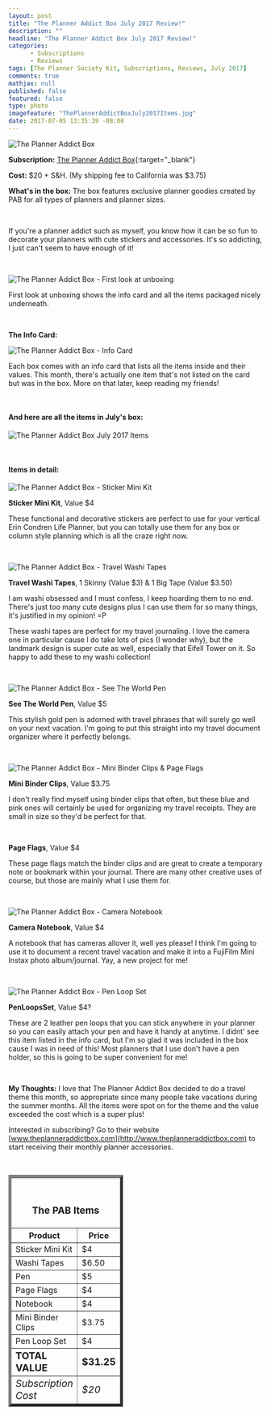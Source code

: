 ```yaml
---
layout: post
title: "The Planner Addict Box July 2017 Review!"
description: ""
headline: "The Planner Addict Box July 2017 Review!"
categories: 
      - Subscriptions
      - Reviews
tags: [The Planner Society Kit, Subscriptions, Reviews, July 2017]
comments: true
mathjax: null
published: false
featured: false
type: photo
imagefeature: "ThePlannerAddictBoxJuly2017Items.jpg"
date: 2017-07-05 13:35:39 -08:00
---
```


![The Planner Addict Box](http://whatsupmailbox.com/images/ThePlannerAddictBoxJuly2017Package.jpg)

**Subscription:** [The Planner Addict Box](http://www.theplanneraddictbox.com){:target="_blank"}

**Cost:** $20 + S&H. (My shipping fee to California was $3.75)

**What's in the box:** The box features exclusive planner goodies created by PAB for all types of planners and planner sizes.

<br>

If you're a planner addict such as myself, you know how it can be so fun to decorate your planners with cute stickers and accessories. It's so addicting, I just can't seem to have enough of it!

<br>

![The Planner Addict Box - First look at unboxing](http://whatsupmailbox.com/images/ThePlannerAddictBoxJuly2017OpenBox.jpg)

First look at unboxing shows the info card and all the items packaged nicely underneath.

<br>

<b>The Info Card:</b>

![The Planner Addict Box - Info Card](http://whatsupmailbox.com/images/ThePlannerAddictBoxJuly2017InfoCard.jpg)

Each box comes with an info card that lists all the items inside and their values. This month, there's actually one item that's not listed on the card but was in the box. More on that later, keep reading my friends!

<br>

<H4>And here are all the items in July's box:</H4>

![The Planner Addict Box July 2017 Items](http://whatsupmailbox.com/images/ThePlannerAddictBoxJuly2017Items.jpg)

<br>

<H4>Items in detail:</H4>

![The Planner Addict Box - Sticker Mini Kit](http://whatsupmailbox.com/images/ThePlannerAddictBoxJuly2017StickerMiniKit.jpg)

**Sticker Mini Kit**, Value $4

These functional and decorative stickers are perfect to use for your vertical Erin Condren Life Planner, but you can totally use them for any box or column style planning which is all the craze right now.

<br>

![The Planner Addict Box - Travel Washi Tapes](http://whatsupmailbox.com/images/ThePlannerAddictBoxJuly2017TravelWashiTapes.jpg)

**Travel Washi Tapes**, 1 Skinny (Value $3) & 1 Big Tape (Value $3.50)

I am washi obsessed and I must confess, I keep hoarding them to no end. There's just too many cute designs plus I can use them for so many things, it's justified in my opinion! =P

These washi tapes are perfect for my travel journaling. I love the camera one in particular cause I do take lots of pics (I wonder why), but the landmark design is super cute as well, especially that Eifell Tower on it. So happy to add these to my washi collection!

<br>

![The Planner Addict Box - See The World Pen](http://whatsupmailbox.com/images/ThePlannerAddictBoxJuly2017SeeTheWorldPen.jpg)


**See The World Pen**, Value $5

This stylish gold pen is adorned with travel phrases that will surely go well on your next vacation. I'm going to put this straight into my travel document organizer where it perfectly belongs.

<br>

![The Planner Addict Box - Mini Binder Clips & Page Flags](http://whatsupmailbox.com/images/ThePlannerAddictBoxJuly2017MiniBinderClipsPageFlags.jpg)

**Mini Binder Clips**, Value $3.75

I don't really find myself using binder clips that often, but these blue and pink ones will certainly be used for organizing my travel receipts. They are small in size so they'd be perfect for that.

<br>

**Page Flags**, Value $4

These page flags match the binder clips and are great to create a temporary note or bookmark within your journal. There are many other creative uses of course, but those are mainly what I use them for.

<br>

![The Planner Addict Box - Camera Notebook](http://whatsupmailbox.com/images/ThePlannerAddictBoxJuly2017CameraNotebook.jpg)

**Camera Notebook**, Value $4

A notebook that has cameras allover it, well yes please! I think I'm going to use it to document a recent travel vacation and make it into a FujiFilm Mini Instax photo album/journal. Yay, a new project for me!

<br>

![The Planner Addict Box - Pen Loop Set](http://whatsupmailbox.com/images/ThePlannerAddictBoxJuly2017PenLoopSet.jpg)

**PenLoopsSet**, Value $4?

These are 2 leather pen loops that you can stick anywhere in your planner so you can easily attach your pen and have it handy at anytime. I didnt' see this item listed in the info card, but I'm so glad it was included in the box cause I was in need of this! Most planners that I use don't have a pen holder, so this is going to be super convenient for me!

<br>

<i class="icon-exclamation-sign"></i> **My Thoughts:** I love that The Planner Addict Box decided to do a travel theme this month, so appropriate since many people take vacations during the summer months. All the items were spot on for the theme and the value exceeded the cost which is a super plus!

Interested in subscribing? Go to their website [www.theplanneraddictbox.com](http://www.theplanneraddictbox.com) to start receiving their monthly planner accessories.

<br>

<TABLE  BORDER="5" style="width:45%">
   <TR>
      <TH COLSPAN="2">
         <H3><BR><center>The PAB Items</center></H3>
      </TH>
   </TR>
      <TH>Product</TH>
      <TH>Price</TH>
  <TR>
      <TD>Sticker Mini Kit</TD>
      <TD>$4</TD>
   </TR>
   <TR>
      <TD>Washi Tapes</TD>
      <TD>$6.50</TD>
   </TR>
  <TR>
      <TD>Pen</TD>
      <TD>$5</TD>
   </TR>
   <TR>
      <TD>Page Flags</TD>
      <TD>$4</TD>
   </TR>
   <TR>
      <TD>Notebook</TD>
      <TD>$4</TD>
   </TR>
   <TR>
      <TD>Mini Binder Clips</TD>
      <TD>$3.75</TD>
   </TR>
   <TR>
      <TD>Pen Loop Set</TD>
      <TD>$4</TD>
   </TR>
   <TR>
      <TD><b><big>TOTAL VALUE</big></b></TD>
      <TD><b><big>$31.25</big></b></TD>
   </TR>
   <TR>
      <TD><i><big>Subscription Cost</big></i></TD>
      <TD><i><big>$20</big></i></TD>
   </TR>
</TABLE>
